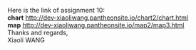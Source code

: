 Here is the link of assignment 10:
<br>
<b>chart</b>
http://dev-xiaoliwang.pantheonsite.io/chart2/chart.html
<br>
<b>map</b>
http://dev-xiaoliwang.pantheonsite.io/map2/map3.html
<br>
Thanks and regards,
<br>
Xiaoli WANG

